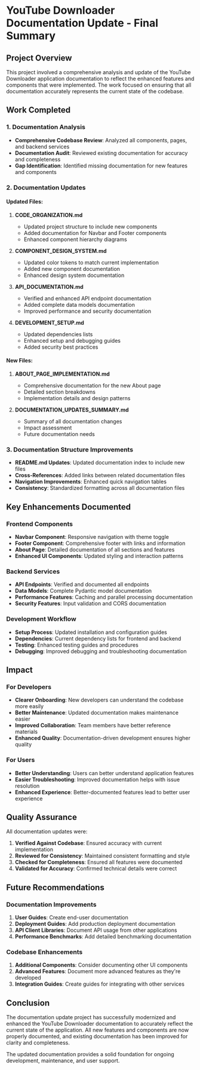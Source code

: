 # YouTube Downloader Documentation Update - Final Summary

## Project Overview

This project involved a comprehensive analysis and update of the YouTube Downloader application documentation to reflect the enhanced features and components that were implemented. The work focused on ensuring that all documentation accurately represents the current state of the codebase.

## Work Completed

### 1. Documentation Analysis

- **Comprehensive Codebase Review**: Analyzed all components, pages, and backend services
- **Documentation Audit**: Reviewed existing documentation for accuracy and completeness
- **Gap Identification**: Identified missing documentation for new features and components

### 2. Documentation Updates

#### Updated Files:
1. **CODE_ORGANIZATION.md**
   - Updated project structure to include new components
   - Added documentation for Navbar and Footer components
   - Enhanced component hierarchy diagrams

2. **COMPONENT_DESIGN_SYSTEM.md**
   - Updated color tokens to match current implementation
   - Added new component documentation
   - Enhanced design system documentation

3. **API_DOCUMENTATION.md**
   - Verified and enhanced API endpoint documentation
   - Added complete data models documentation
   - Improved performance and security documentation

4. **DEVELOPMENT_SETUP.md**
   - Updated dependencies lists
   - Enhanced setup and debugging guides
   - Added security best practices

#### New Files:
1. **ABOUT_PAGE_IMPLEMENTATION.md**
   - Comprehensive documentation for the new About page
   - Detailed section breakdowns
   - Implementation details and design patterns

2. **DOCUMENTATION_UPDATES_SUMMARY.md**
   - Summary of all documentation changes
   - Impact assessment
   - Future documentation needs

### 3. Documentation Structure Improvements

- **README.md Updates**: Updated documentation index to include new files
- **Cross-References**: Added links between related documentation files
- **Navigation Improvements**: Enhanced quick navigation tables
- **Consistency**: Standardized formatting across all documentation files

## Key Enhancements Documented

### Frontend Components

- **Navbar Component**: Responsive navigation with theme toggle
- **Footer Component**: Comprehensive footer with links and information
- **About Page**: Detailed documentation of all sections and features
- **Enhanced UI Components**: Updated styling and interaction patterns

### Backend Services

- **API Endpoints**: Verified and documented all endpoints
- **Data Models**: Complete Pydantic model documentation
- **Performance Features**: Caching and parallel processing documentation
- **Security Features**: Input validation and CORS documentation

### Development Workflow

- **Setup Process**: Updated installation and configuration guides
- **Dependencies**: Current dependency lists for frontend and backend
- **Testing**: Enhanced testing guides and procedures
- **Debugging**: Improved debugging and troubleshooting documentation

## Impact

### For Developers

- **Clearer Onboarding**: New developers can understand the codebase more easily
- **Better Maintenance**: Updated documentation makes maintenance easier
- **Improved Collaboration**: Team members have better reference materials
- **Enhanced Quality**: Documentation-driven development ensures higher quality

### For Users

- **Better Understanding**: Users can better understand application features
- **Easier Troubleshooting**: Improved documentation helps with issue resolution
- **Enhanced Experience**: Better-documented features lead to better user experience

## Quality Assurance

All documentation updates were:

1. **Verified Against Codebase**: Ensured accuracy with current implementation
2. **Reviewed for Consistency**: Maintained consistent formatting and style
3. **Checked for Completeness**: Ensured all features were documented
4. **Validated for Accuracy**: Confirmed technical details were correct

## Future Recommendations

### Documentation Improvements

1. **User Guides**: Create end-user documentation
2. **Deployment Guides**: Add production deployment documentation
3. **API Client Libraries**: Document API usage from other applications
4. **Performance Benchmarks**: Add detailed benchmarking documentation

### Codebase Enhancements

1. **Additional Components**: Consider documenting other UI components
2. **Advanced Features**: Document more advanced features as they're developed
3. **Integration Guides**: Create guides for integrating with other services

## Conclusion

The documentation update project has successfully modernized and enhanced the YouTube Downloader documentation to accurately reflect the current state of the application. All new features and components are now properly documented, and existing documentation has been improved for clarity and completeness.

The updated documentation provides a solid foundation for ongoing development, maintenance, and user support.